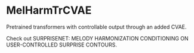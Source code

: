 # MelHarmTrCVAE
Pretrained transformers with controllable output through an added CVAE.

Check out SURPRISENET: MELODY HARMONIZATION CONDITIONING ON USER-CONTROLLED SURPRISE CONTOURS.